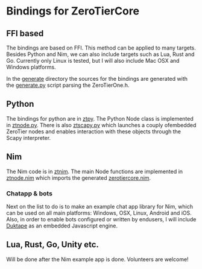 # Bindings for ZeroTierCore

## FFI based

The bindings are based on FFI. This method can be applied to many targets.
Besides Python and Nim, we can also include targets such as Lua, Rust and
Go.  Currently only Linux is tested, but I will also include Mac OSX and
Windows platforms.

In the [generate](generate) directory the sources for the bindings are generated with the [generate.py](generate/generate.py) script parsing the ZeroTierOne.h.

## Python
The bindings for python are in [ztpy](ztpy). The Python Node class is implemented in [ztnode.py](ztpy/ztnode.py). There is also [ztscapy.py](ztpy/ztscapy.py) which launches a couply ofembedded  ZeroTier nodes and enables interaction with these objects through the Scapy interpreter.

## Nim
The Nim code is in [ztnim](ztnim). The main Node functions are implemented in [ztnode.nim](ztnim/ztnode.nim) which imports the generated [zerotiercore.nim](generate/zerotiercore.nim).

### Chatapp & bots
Next on the list to do is to make an example chat app library for Nim, which can be used on all main platforms: Windows, OSX, Linux, Android and iOS. Also, in order to enable bots configured or written by endusers, I will include [Duktape](http://www.duktape.org) as an embedded Javascript engine.

## Lua, Rust, Go, Unity etc.
Will be done after the Nim example app is done. Volunteers are welcome!